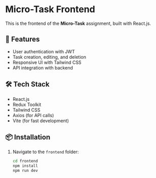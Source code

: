 # Micro-Task Frontend

This is the frontend of the **Micro-Task** assignment, built with React.js.

## 🚀 Features
- User authentication with JWT
- Task creation, editing, and deletion
- Responsive UI with Tailwind CSS
- API integration with backend

## 🛠 Tech Stack
- React.js
- Redux Toolkit
- Tailwind CSS
- Axios (for API calls)
- Vite (for fast development)

## 📦 Installation

1. Navigate to the `frontend` folder:
   ```sh
   cd frontend
   npm install
   npm run dev

